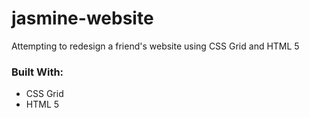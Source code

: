 # jasmine-website

Attempting to redesign a friend's website using CSS Grid and HTML 5

### Built With:
* CSS Grid
* HTML 5
